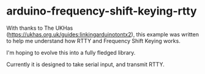 # arduino-frequency-shift-keying-rtty

With thanks to The UKHas (https://ukhas.org.uk/guides:linkingarduinotontx2), this example was written to help me understand how RTTY and Frequency Shift Keying works.

I'm hoping to evolve this into a fully fledged library.

Currently it is designed to take serial input, and transmit RTTY. 
